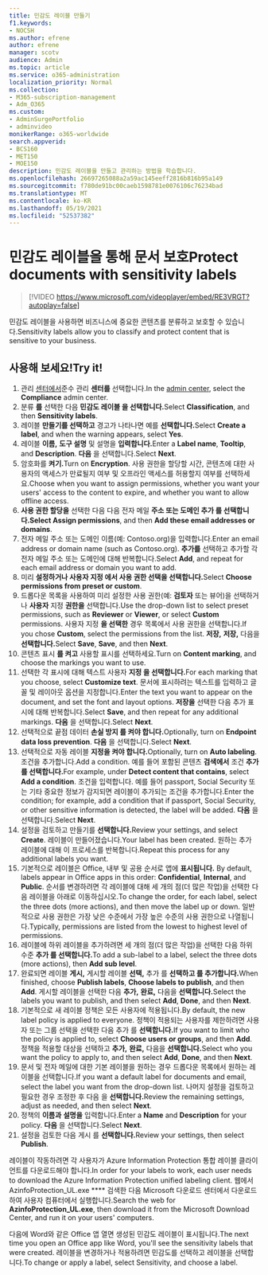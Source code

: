 ```yaml
---
title: 민감도 레이블 만들기
f1.keywords:
- NOCSH
ms.author: efrene
author: efrene
manager: scotv
audience: Admin
ms.topic: article
ms.service: o365-administration
localization_priority: Normal
ms.collection:
- M365-subscription-management
- Adm_O365
ms.custom:
- AdminSurgePortfolio
- adminvideo
monikerRange: o365-worldwide
search.appverid:
- BCS160
- MET150
- MOE150
description: 민감도 레이블을 만들고 관리하는 방법을 학습합니다.
ms.openlocfilehash: 26697265088a2a59ac145eeff2816b816b95a149
ms.sourcegitcommit: f780de91bc00caeb1598781e0076106c76234bad
ms.translationtype: MT
ms.contentlocale: ko-KR
ms.lasthandoff: 05/19/2021
ms.locfileid: "52537382"
---
```

# <a name="protect-documents-with-sensitivity-labels"></a><span data-ttu-id="de3ef-103">민감도 레이블을 통해 문서 보호</span><span class="sxs-lookup"><span data-stu-id="de3ef-103">Protect documents with sensitivity labels</span></span>

> [!VIDEO https://www.microsoft.com/videoplayer/embed/RE3VRGT?autoplay=false]

<span data-ttu-id="de3ef-104">민감도 레이블을 사용하면 비즈니스에 중요한 콘텐츠를 분류하고 보호할 수 있습니다.</span><span class="sxs-lookup"><span data-stu-id="de3ef-104">Sensitivity labels allow you to classify and protect content that is sensitive to your business.</span></span>

## <a name="try-it"></a><span data-ttu-id="de3ef-105">사용해 보세요!</span><span class="sxs-lookup"><span data-stu-id="de3ef-105">Try it!</span></span>

1. <span data-ttu-id="de3ef-106">관리 [센터에서](https://admin.microsoft.com)준수 관리 **센터를** 선택합니다.</span><span class="sxs-lookup"><span data-stu-id="de3ef-106">In the [admin center](https://admin.microsoft.com), select the **Compliance** admin center.</span></span>
1. <span data-ttu-id="de3ef-107">분류 **를** 선택한 다음 **민감도 레이블 을 선택합니다.**</span><span class="sxs-lookup"><span data-stu-id="de3ef-107">Select **Classification**, and then **Sensitivity labels**.</span></span>
1. <span data-ttu-id="de3ef-108">레이블 **만들기를 선택하고** 경고가 나타나면 예를 **선택합니다.**</span><span class="sxs-lookup"><span data-stu-id="de3ef-108">Select **Create a label**, and when the warning appears, select **Yes**.</span></span>
1. <span data-ttu-id="de3ef-109">레이블 **이름,** **도구 설명** 및 설명을 **입력합니다.**</span><span class="sxs-lookup"><span data-stu-id="de3ef-109">Enter a **Label name**, **Tooltip**, and **Description**.</span></span> <span data-ttu-id="de3ef-110">**다음** 을 선택합니다.</span><span class="sxs-lookup"><span data-stu-id="de3ef-110">Select **Next**.</span></span>
1. <span data-ttu-id="de3ef-111">암호화를 **켜기.**</span><span class="sxs-lookup"><span data-stu-id="de3ef-111">Turn on **Encryption**.</span></span> <span data-ttu-id="de3ef-112">사용 권한을 할당할 시간, 콘텐츠에 대한 사용자의 액세스가 만료될지 여부 및 오프라인 액세스를 허용할지 여부를 선택하세요.</span><span class="sxs-lookup"><span data-stu-id="de3ef-112">Choose when you want to assign permissions, whether you want your users' access to the content to expire, and whether you want to allow offline access.</span></span>
1. <span data-ttu-id="de3ef-113">**사용 권한 할당을** 선택한 다음 다음 전자 메일 **주소 또는 도메인 추가 를 선택합니다.**</span><span class="sxs-lookup"><span data-stu-id="de3ef-113">**Select Assign permissions**, and then **Add these email addresses or domains**.</span></span>
1. <span data-ttu-id="de3ef-114">전자 메일 주소 또는 도메인 이름(예: Contoso.org)을 입력합니다.</span><span class="sxs-lookup"><span data-stu-id="de3ef-114">Enter an email address or domain name (such as Contoso.org).</span></span>  <span data-ttu-id="de3ef-115">**추가를** 선택하고 추가할 각 전자 메일 주소 또는 도메인에 대해 반복합니다.</span><span class="sxs-lookup"><span data-stu-id="de3ef-115">Select **Add**, and repeat for each email address or domain you want to add.</span></span>
1. <span data-ttu-id="de3ef-116">미리 **설정하거나 사용자 지정 에서 사용 권한 선택을 선택합니다.**</span><span class="sxs-lookup"><span data-stu-id="de3ef-116">Select **Choose permissions from preset or custom**.</span></span>
1. <span data-ttu-id="de3ef-117">드롭다운 목록을 사용하여 미리 설정한 사용 권한(예: **검토자** 또는 뷰어)을 선택하거나 **사용자** 지정 **권한을** 선택합니다.</span><span class="sxs-lookup"><span data-stu-id="de3ef-117">Use the drop-down list to select preset permissions, such as **Reviewer** or **Viewer**, or select **Custom** permissions.</span></span> <span data-ttu-id="de3ef-118">사용자 지정 **을 선택한** 경우 목록에서 사용 권한을 선택합니다.</span><span class="sxs-lookup"><span data-stu-id="de3ef-118">If you chose **Custom**, select the permissions from the list.</span></span> <span data-ttu-id="de3ef-119">**저장,** **저장,** 다음을 **선택합니다.**</span><span class="sxs-lookup"><span data-stu-id="de3ef-119">Select **Save**, **Save**, and then **Next**.</span></span>
1. <span data-ttu-id="de3ef-120">콘텐츠 표시 **를 켜고** 사용할 표시를 선택하세요.</span><span class="sxs-lookup"><span data-stu-id="de3ef-120">Turn on **Content marking**, and choose the markings you want to use.</span></span>
1. <span data-ttu-id="de3ef-121">선택한 각 표시에 대해 텍스트 사용자 **지정 을 선택합니다.**</span><span class="sxs-lookup"><span data-stu-id="de3ef-121">For each marking that you choose, select **Customize text**.</span></span> <span data-ttu-id="de3ef-122">문서에 표시하려는 텍스트를 입력하고 글꼴 및 레이아웃 옵션을 지정합니다.</span><span class="sxs-lookup"><span data-stu-id="de3ef-122">Enter the text you want to appear on the document, and set the font and layout options.</span></span> <span data-ttu-id="de3ef-123">**저장을** 선택한 다음 추가 표시에 대해 반복합니다.</span><span class="sxs-lookup"><span data-stu-id="de3ef-123">Select **Save**, and then repeat for any additional markings.</span></span> <span data-ttu-id="de3ef-124">**다음** 을 선택합니다.</span><span class="sxs-lookup"><span data-stu-id="de3ef-124">Select **Next**.</span></span>
1. <span data-ttu-id="de3ef-125">선택적으로 끝점 데이터 **손실 방지 를 켜야 합니다.**</span><span class="sxs-lookup"><span data-stu-id="de3ef-125">Optionally, turn on **Endpoint data loss prevention**.</span></span> <span data-ttu-id="de3ef-126">**다음** 을 선택합니다.</span><span class="sxs-lookup"><span data-stu-id="de3ef-126">Select **Next**.</span></span>
1. <span data-ttu-id="de3ef-127">선택적으로 자동 레이블 **지정을 켜야 합니다.**</span><span class="sxs-lookup"><span data-stu-id="de3ef-127">Optionally, turn on **Auto labeling**.</span></span> <span data-ttu-id="de3ef-128">조건을 추가합니다.</span><span class="sxs-lookup"><span data-stu-id="de3ef-128">Add a condition.</span></span> <span data-ttu-id="de3ef-129">예를 들어 포함된 콘텐츠 **검색에서** 조건 **추가 를 선택합니다.**</span><span class="sxs-lookup"><span data-stu-id="de3ef-129">For example, under **Detect content that contains**, select **Add a condition**.</span></span> <span data-ttu-id="de3ef-130">조건을 입력합니다. 예를 들어 passport, Social Security 또는 기타 중요한 정보가 감지되면 레이블이 추가되는 조건을 추가합니다.</span><span class="sxs-lookup"><span data-stu-id="de3ef-130">Enter the condition; for example, add a condition that if passport, Social Security, or other sensitive information is detected, the label will be added.</span></span> <span data-ttu-id="de3ef-131">**다음** 을 선택합니다.</span><span class="sxs-lookup"><span data-stu-id="de3ef-131">Select **Next**.</span></span>
1. <span data-ttu-id="de3ef-132">설정을 검토하고 만들기를 **선택합니다.**</span><span class="sxs-lookup"><span data-stu-id="de3ef-132">Review your settings, and select **Create**.</span></span> <span data-ttu-id="de3ef-133">레이블이 만들어졌습니다.</span><span class="sxs-lookup"><span data-stu-id="de3ef-133">Your label has been created.</span></span> <span data-ttu-id="de3ef-134">원하는 추가 레이블에 대해 이 프로세스를 반복합니다.</span><span class="sxs-lookup"><span data-stu-id="de3ef-134">Repeat this process for any additional labels you want.</span></span>
1. <span data-ttu-id="de3ef-135">기본적으로 레이블은 Office, 내부 및 공용 순서로 앱에 **표시됩니다.** </span><span class="sxs-lookup"><span data-stu-id="de3ef-135">By default, labels appear in Office apps in this order: **Confidential**, **Internal**, and **Public**.</span></span> <span data-ttu-id="de3ef-136">순서를 변경하려면 각 레이블에 대해 세 개의 점(더 많은 작업)을 선택한 다음 레이블을 아래로 이동하십시오.</span><span class="sxs-lookup"><span data-stu-id="de3ef-136">To change the order, for each label, select the three dots (more actions), and then move the label up or down.</span></span> <span data-ttu-id="de3ef-137">일반적으로 사용 권한은 가장 낮은 수준에서 가장 높은 수준의 사용 권한으로 나열됩니다.</span><span class="sxs-lookup"><span data-stu-id="de3ef-137">Typically, permissions are listed from the lowest to highest level of permissions.</span></span>
1. <span data-ttu-id="de3ef-138">레이블에 하위 레이블을 추가하려면 세 개의 점(더 많은 작업)을 선택한 다음 하위 수준 **추가 를 선택합니다.**</span><span class="sxs-lookup"><span data-stu-id="de3ef-138">To add a sub-label to a label, select the three dots (more actions), then **Add sub level**.</span></span>
1. <span data-ttu-id="de3ef-139">완료되면 레이블 **게시,** 게시할 레이블 **선택,** 추가 를 **선택하고 를 추가합니다.**</span><span class="sxs-lookup"><span data-stu-id="de3ef-139">When finished, choose **Publish labels**, **Choose labels to publish**, and then **Add**.</span></span> <span data-ttu-id="de3ef-140">게시할 레이블을 선택한 다음 **추가,** **완료,** 다음을 **선택합니다.**</span><span class="sxs-lookup"><span data-stu-id="de3ef-140">Select the labels you want to publish, and then select **Add**, **Done**, and then **Next**.</span></span>
1. <span data-ttu-id="de3ef-141">기본적으로 새 레이블 정책은 모든 사용자에 적용됩니다.</span><span class="sxs-lookup"><span data-stu-id="de3ef-141">By default, the new label policy is applied to everyone.</span></span> <span data-ttu-id="de3ef-142">정책이 적용되는 사용자를 제한하려면 사용자 또는 그룹 선택을 선택한 다음 추가 를 **선택합니다.**</span><span class="sxs-lookup"><span data-stu-id="de3ef-142">If you want to limit who the policy is applied to, select **Choose users or groups**, and then **Add**.</span></span> <span data-ttu-id="de3ef-143">정책을 적용할 대상을 선택하고 **추가,** **완료,** 다음을 **선택합니다.**</span><span class="sxs-lookup"><span data-stu-id="de3ef-143">Select who you want the policy to apply to, and then select **Add**, **Done**, and then **Next**.</span></span>
1. <span data-ttu-id="de3ef-144">문서 및 전자 메일에 대한 기본 레이블을 원하는 경우 드롭다운 목록에서 원하는 레이블을 선택합니다.</span><span class="sxs-lookup"><span data-stu-id="de3ef-144">If you want a default label for documents and email, select the label you want from the drop-down list.</span></span> <span data-ttu-id="de3ef-145">나머지 설정을 검토하고 필요한 경우 조정한 후 다음 을 **선택합니다.**</span><span class="sxs-lookup"><span data-stu-id="de3ef-145">Review the remaining settings, adjust as needed, and then select **Next**.</span></span>
1. <span data-ttu-id="de3ef-146">정책의 **이름과** **설명을** 입력합니다.</span><span class="sxs-lookup"><span data-stu-id="de3ef-146">Enter a **Name** and **Description** for your policy.</span></span> <span data-ttu-id="de3ef-147">**다음** 을 선택합니다.</span><span class="sxs-lookup"><span data-stu-id="de3ef-147">Select **Next**.</span></span>
1. <span data-ttu-id="de3ef-148">설정을 검토한 다음 게시 를 **선택합니다.**</span><span class="sxs-lookup"><span data-stu-id="de3ef-148">Review your settings, then select **Publish**.</span></span>

<span data-ttu-id="de3ef-149">레이블이 작동하려면 각 사용자가 Azure Information Protection 통합 레이블 클라이언트를 다운로드해야 합니다.</span><span class="sxs-lookup"><span data-stu-id="de3ef-149">In order for your labels to work, each user needs to download the Azure Information Protection unified labeling client.</span></span> <span data-ttu-id="de3ef-150">웹에서AzinfoProtection_UL.exe \*\*\*\* 검색한 다음 Microsoft 다운로드 센터에서 다운로드하여 사용자 컴퓨터에서 실행합니다.</span><span class="sxs-lookup"><span data-stu-id="de3ef-150">Search the web for **AzinfoProtection_UL.exe**, then download it from the Microsoft Download Center, and run it on your users' computers.</span></span>

<span data-ttu-id="de3ef-151">다음에 Word와 같은 Office 앱 열면 생성된 민감도 레이블이 표시됩니다.</span><span class="sxs-lookup"><span data-stu-id="de3ef-151">The next time you open an Office app like Word, you'll see the sensitivity labels that were created.</span></span> <span data-ttu-id="de3ef-152">레이블을 변경하거나 적용하려면 민감도를 선택하고 레이블을 선택합니다.</span><span class="sxs-lookup"><span data-stu-id="de3ef-152">To change or apply a label, select Sensitivity, and choose a label.</span></span>

